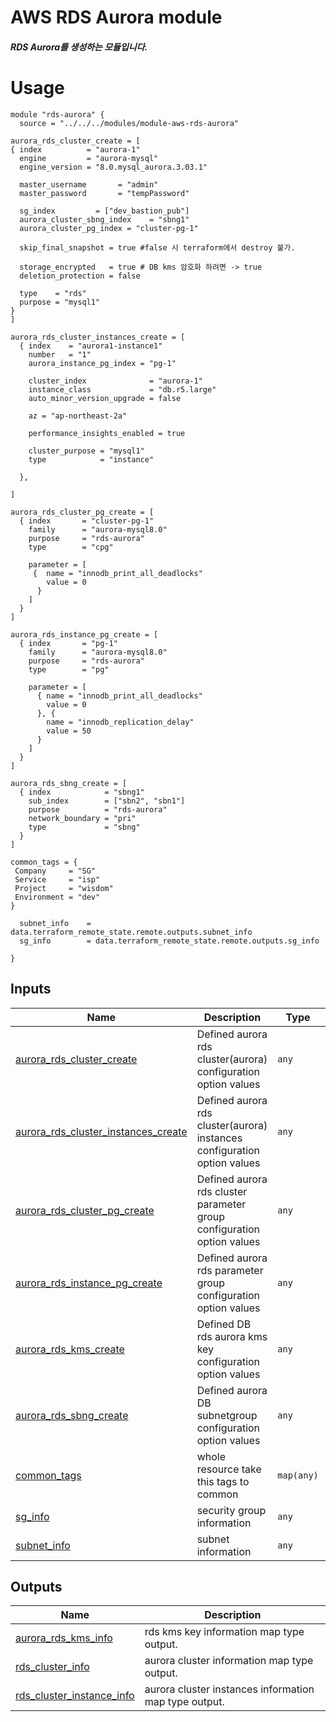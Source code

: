 <!-- BEGIN_TF_DOCS -->

# AWS RDS Aurora module

##### RDS Aurora를 생성하는 모듈입니다.

# Usage
```
module "rds-aurora" {
  source = "../../../modules/module-aws-rds-aurora"

aurora_rds_cluster_create = [
{ index          = "aurora-1"
  engine         = "aurora-mysql"
  engine_version = "8.0.mysql_aurora.3.03.1"

  master_username       = "admin"
  master_password       = "tempPassword"

  sg_index         = ["dev_bastion_pub"]
  aurora_cluster_sbng_index    = "sbng1"
  aurora_cluster_pg_index = "cluster-pg-1"

  skip_final_snapshot = true #false 시 terraform에서 destroy 불가.

  storage_encrypted   = true # DB kms 암호화 하려면 -> true
  deletion_protection = false

  type    = "rds"
  purpose = "mysql1"
}
]

aurora_rds_cluster_instances_create = [
  { index    = "aurora1-instance1"
    number   = "1"
    aurora_instance_pg_index = "pg-1"

    cluster_index              = "aurora-1"
    instance_class             = "db.r5.large"
    auto_minor_version_upgrade = false

    az = "ap-northeast-2a"

    performance_insights_enabled = true

    cluster_purpose = "mysql1"
    type            = "instance"

  },

]

aurora_rds_cluster_pg_create = [
  { index       = "cluster-pg-1"
    family      = "aurora-mysql8.0"
    purpose     = "rds-aurora"
    type        = "cpg"

    parameter = [
     {  name = "innodb_print_all_deadlocks"
        value = 0
      }
    ]
  }
]

aurora_rds_instance_pg_create = [
  { index       = "pg-1"
    family      = "aurora-mysql8.0"
    purpose     = "rds-aurora"
    type        = "pg"

    parameter = [
      { name = "innodb_print_all_deadlocks"
        value = 0
      }, {
        name = "innodb_replication_delay"
        value = 50
      }
    ]
  }
]

aurora_rds_sbng_create = [
  { index            = "sbng1"
    sub_index        = ["sbn2", "sbn1"]
    purpose          = "rds-aurora"
    network_boundary = "pri"
    type             = "sbng"
  }
]

common_tags = {
 Company     = "SG"
 Service     = "isp"
 Project     = "wisdom"
 Environment = "dev"
}

  subnet_info    = data.terraform_remote_state.remote.outputs.subnet_info
  sg_info        = data.terraform_remote_state.remote.outputs.sg_info

}

```

## Inputs

| Name | Description | Type | Default | Required |
|------|-------------|------|---------|:--------:|
| <a name="input_aurora_rds_cluster_create"></a> [aurora\_rds\_cluster\_create](#input\_aurora\_rds\_cluster\_create) | Defined aurora rds cluster(aurora) configuration option values | `any` | n/a | yes |
| <a name="input_aurora_rds_cluster_instances_create"></a> [aurora\_rds\_cluster\_instances\_create](#input\_aurora\_rds\_cluster\_instances\_create) | Defined aurora rds cluster(aurora) instances configuration option values | `any` | n/a | yes |
| <a name="input_aurora_rds_cluster_pg_create"></a> [aurora\_rds\_cluster\_pg\_create](#input\_aurora\_rds\_cluster\_pg\_create) | Defined aurora rds cluster parameter group configuration option values | `any` | `[]` | no |
| <a name="input_aurora_rds_instance_pg_create"></a> [aurora\_rds\_instance\_pg\_create](#input\_aurora\_rds\_instance\_pg\_create) | Defined aurora rds parameter group configuration option values | `any` | `[]` | no |
| <a name="input_aurora_rds_kms_create"></a> [aurora\_rds\_kms\_create](#input\_aurora\_rds\_kms\_create) | Defined DB rds aurora kms key configuration option values | `any` | `[]` | no |
| <a name="input_aurora_rds_sbng_create"></a> [aurora\_rds\_sbng\_create](#input\_aurora\_rds\_sbng\_create) | Defined aurora DB subnetgroup configuration option values | `any` | `[]` | no |
| <a name="input_common_tags"></a> [common\_tags](#input\_common\_tags) | whole resource take this tags to common | `map(any)` | n/a | yes |
| <a name="input_sg_info"></a> [sg\_info](#input\_sg\_info) | security group information | `any` | `[]` | no |
| <a name="input_subnet_info"></a> [subnet\_info](#input\_subnet\_info) | subnet information | `any` | `[]` | no |

## Outputs

| Name | Description |
|------|-------------|
| <a name="output_aurora_rds_kms_info"></a> [aurora\_rds\_kms\_info](#output\_aurora\_rds\_kms\_info) | rds kms key information map type output. |
| <a name="output_rds_cluster_info"></a> [rds\_cluster\_info](#output\_rds\_cluster\_info) | aurora cluster information map type output. |
| <a name="output_rds_cluster_instance_info"></a> [rds\_cluster\_instance\_info](#output\_rds\_cluster\_instance\_info) | aurora cluster instances information map type output. |
<!-- END_TF_DOCS -->